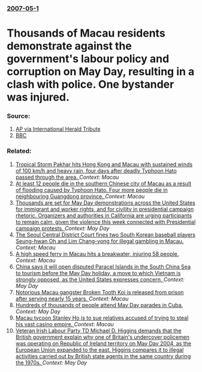 ### [2007-05-1](/news/2007/05/1/index.md)

#  Thousands of Macau residents demonstrate against the government's labour policy and corruption on May Day, resulting in a clash with police. One bystander was injured. 




### Source:

1. [AP via International Herald Tribute](http://www.iht.com/articles/ap/2007/05/01/asia/AS-GEN-Macau-May-Day.php)
2. [BBC](http://news.bbc.co.uk/2/hi/asia-pacific/6611245.stm)

### Related:

1. [Tropical Storm Pakhar hits Hong Kong and Macau with sustained winds of 100 km/h and heavy rain, four days after deadly Typhoon Hato passed through the area. ](/news/2017/08/27/tropical-storm-pakhar-hits-hong-kong-and-macau-with-sustained-winds-of-100-km-h-and-heavy-rain-four-days-after-deadly-typhoon-hato-passed-t.md) _Context: Macau_
2. [At least 12 people die in the southern Chinese city of Macau as a result of flooding caused by Typhoon Hato. Four more people die in neighbouring Guangdong province. ](/news/2017/08/24/at-least-12-people-die-in-the-southern-chinese-city-of-macau-as-a-result-of-flooding-caused-by-typhoon-hato-four-more-people-die-in-neighbo.md) _Context: Macau_
3. [Thousands are set for May Day demonstrations across the United States for immigrant and worker rights, and for civility in presidential campaign rhetoric. Organizers and authorities in California are urging participants to remain calm, given the violence this week connected with Presidential campaign protests. ](/news/2016/05/1/thousands-are-set-for-may-day-demonstrations-across-the-united-states-for-immigrant-and-worker-rights-and-for-civility-in-presidential-camp.md) _Context: May Day_
4. [The Seoul Central District Court fines two South Korean baseball players Seung-hwan Oh and Lim Chang-yong for illegal gambling in Macau. ](/news/2016/01/15/the-seoul-central-district-court-fines-two-south-korean-baseball-players-seung-hwan-oh-and-lim-chang-yong-for-illegal-gambling-in-macau.md) _Context: Macau_
5. [A high speed ferry in Macau hits a breakwater, injuring 58 people. ](/news/2014/06/13/a-high-speed-ferry-in-macau-hits-a-breakwater-injuring-58-people.md) _Context: Macau_
6. [China says it will open disputed Paracel Islands in the South China Sea to tourism before the May Day holiday, a move to which Vietnam is strongly opposed, as the United States expresses concern. ](/news/2013/04/7/china-says-it-will-open-disputed-paracel-islands-in-the-south-china-sea-to-tourism-before-the-may-day-holiday-a-move-to-which-vietnam-is-st.md) _Context: May Day_
7. [Notorious Macau gangster Broken Tooth Koi is released from prison after serving nearly 15 years. ](/news/2012/12/1/notorious-macau-gangster-broken-tooth-koi-is-released-from-prison-after-serving-nearly-15-years.md) _Context: Macau_
8. [Hundreds of thousands of people attend May Day parades in Cuba. ](/news/2011/05/1/hundreds-of-thousands-of-people-attend-may-day-parades-in-cuba.md) _Context: May Day_
9. [Macau tycoon Stanley Ho is to sue relatives accused of trying to steal his vast casino empire. ](/news/2011/01/27/macau-tycoon-stanley-ho-is-to-sue-relatives-accused-of-trying-to-steal-his-vast-casino-empire.md) _Context: Macau_
10. [Veteran Irish Labour Party TD Michael D. Higgins demands that the British government explain why one of Britain's undercover policemen was operating on Republic of Ireland territory on May Day 2004, as the European Union expanded to the east. Higgins compares it to illegal activities carried out by British state agents in the same country during the 1970s. ](/news/2011/01/14/veteran-irish-labour-party-td-michael-d-higgins-demands-that-the-british-government-explain-why-one-of-britain-s-undercover-policemen-was-o.md) _Context: May Day_
